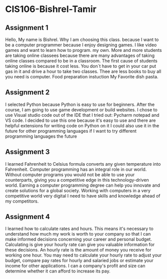 # CIS106-Bishrel-Tamir

## Assignment 1

Hello, My name is Bishrel. Why I am choosing this class. because I want to be a computer programmer because I enjoy designing games. I like video games and want to learn how to program. my own. More and more students are taking online classees because there are many advantages of taking online classes compared to be in a classroom. The first cause of students taking online is because it cost less. You don`t have to get in your car put gas in it and drive a hour to take two classes. Thee are less books to buy all you need is computer.
Food preparation instuction My Favorite dish pasta.

## Assignment 2

I selected Python because Python is easy to use for beginners. After the course, I am going to use game development or build websites. I chose to use Visual studio code out of the IDE that I tried out: Pycharm notepad and VS code. I decided to use this one because it's easy to use and there are helpful extensions for writing code on Python on it I could also use it in the future for other programming languages if I want to try different programming languages the future

## Assignment 3

I learned Fahrenheit to Celsius formula converts any given temperature into Fahrenheit. Computer programming has an integral role in our world. Without computer programs you would not be able to use your counterparts, giving you a competitive edge in this technology-driven world. Earning a computer programming degree can help you innovate and create solutions for a global society. Working with computers in a very competitive world very digital I need to have skills and knowledge ahead of my competitors.

## Assignment 4

I learned how to calculate rates and hours. This means it's necessary to understand how much my work is worth to your company so that I can make informed decisions concerning your career and personal budget. Calculating is give your hourly rate can give you valuable information for these decisions. An hourly rate is the amount of money you receive for working one hour. You may need to calculate your hourly rate to adjust your budget, compare pay rates for hourly and salaried jobs or estimate your income for other applications. I can a company's profit and size can determine whether it can afford to increase its pay. 
